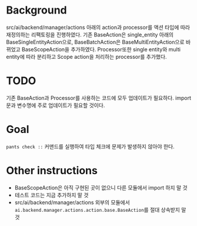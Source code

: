 # Background
src/ai/backend/manager/actions 아래의 action과 processor를 액션 타입에 따라 재정의하는 리팩토링을 진행하였다.
기존 BaseAction은 single_entity 아래의 BaseSingleEntityAction으로, BaseBatchAction은 BaseMultiEntityAction으로 바뀌었고 BaseScopeAction을 추가하였다.
Processor또한 single entity와 multi entity에 따라 분리하고 Scope action을 처리하는 processor를 추가했다.

# TODO
기존 BaseAction과 Processor를 사용하는 코드에 모두 업데이트가 필요하다.
import문과 변수명에 주로 업데이트가 필요할 것이다.

# Goal
`pants check ::` 커맨드를 실행하여 타입 체크에 문제가 발생하지 않아야 한다.

# Other instructions
- BaseScopeAction은 아직 구현된 곳이 없으니 다른 모듈에서 import 하지 말 것
- 테스트 코드는 지금 추가하지 말 것
- src/ai/backend/manager/actions 외부의 모듈에서 `ai.backend.manager.actions.action.base.BaseAction`를 절대 상속받지 말 것